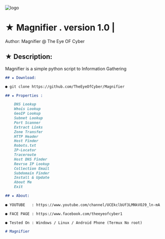 <img src="[![Multimedia-159.jpg](https://i.postimg.cc/8535yfXn/Multimedia-159.jpg)](https://postimg.cc/5YBbyyVw)7" alt="logo" data-canonical-src="file:///home/theeyeofcyber/Downloads/Multimedia_(159).jpg" style="max-width:100%;">

# ★ Magnifier . version 1.0 | 

   Author: Magnifier @ The Eye OF Cyber
## ★ Description:

Magnifier is a simple python script to Information Gathering 

```markdown
## ★ Download:

● git clone https://github.com/TheEyeOfCyber/Magnifier

## ★ Properties :

    DNS Lookup 
    Whois Lookup
    GeoIP Lookup
    Subnet Lookup
    Port Scanner
    Extract Links 
    Zone Transfer
    HTTP Header
    Host Finder
    Robots.txt
    IP-Locator
    Traceroute
    Host DNS Finder
    Revrse IP Lookup
    Collection Email
    Subdomain Finder 
    Install & Update
    About Me 
    Exit

## ★ About:
 
● YOUTUBE   : https://www.youtube.com/channel/UCEkclbUf3LMNkVOJ9_ln-mA

● FACE PAGE : https://www.facebook.com/theeyeofcyber1

● Tested On : Windows / Linux / Android Phone (Termux No root)

# Magnifier


